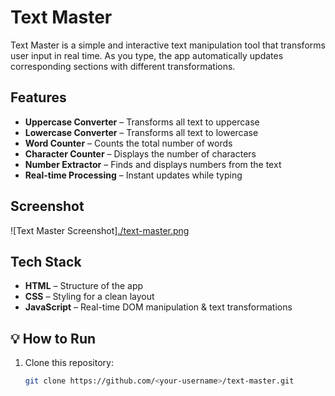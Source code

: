 #  Text Master

Text Master is a simple and interactive text manipulation tool that transforms user input in real time. As you type, the app automatically updates corresponding sections with different transformations.

##  Features

-  **Uppercase Converter** – Transforms all text to uppercase  
-  **Lowercase Converter** – Transforms all text to lowercase  
-  **Word Counter** – Counts the total number of words  
- **Character Counter** – Displays the number of characters  
-  **Number Extractor** – Finds and displays numbers from the text  
- **Real-time Processing** – Instant updates while typing  

##  Screenshot

![Text Master Screenshot][./text-master.png](https://github.com/faithadeola/textmaster/blob/main/textmaster1.png)

## Tech Stack

- **HTML** – Structure of the app  
- **CSS** – Styling for a clean layout  
- **JavaScript** – Real-time DOM manipulation & text transformations  
## 💡 How to Run

1. Clone this repository:  
   ```bash
   git clone https://github.com/<your-username>/text-master.git
